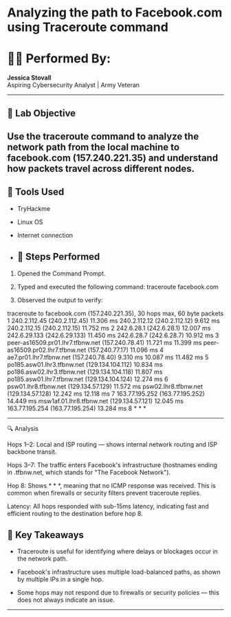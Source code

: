 
 # Analyzing the path to Facebook.com using Traceroute command 
# 🧍🏽 Performed By:
**Jessica Stovall**  
Aspiring Cybersecurity Analyst | Army Veteran 

---

## 📌 Lab Objective
Use the traceroute command to analyze the network path from the local machine to facebook.com (157.240.221.35) and understand how packets travel across different nodes.
---

## 🧰 Tools Used
- TryHackme
- Linux OS 
- Internet connection

- ## 🧪 Steps Performed
1. Opened the Command Prompt.

2. Typed and executed the following command: traceroute facebook.com
 
3. Observed the output to verify:

traceroute to facebook.com (157.240.221.35), 30 hops max, 60 byte packets
 1  240.2.112.45 (240.2.112.45)  11.306 ms 240.2.112.12 (240.2.112.12)  9.612 ms 240.2.112.15 (240.2.112.15)  11.752 ms
 2  242.6.28.1 (242.6.28.1)  12.007 ms 242.6.29.133 (242.6.29.133)  11.450 ms 242.6.28.7 (242.6.28.7)  10.912 ms
 3  peer-as16509.pr01.lhr7.tfbnw.net (157.240.78.41)  11.721 ms  11.399 ms peer-as16509.pr02.lhr7.tfbnw.net (157.240.77.17)  11.096 ms
 4  ae7.pr01.lhr7.tfbnw.net (157.240.78.40)  9.310 ms  10.087 ms  11.482 ms
 5  po185.asw01.lhr3.tfbnw.net (129.134.104.112)  10.834 ms po186.asw02.lhr3.tfbnw.net (129.134.104.118)  11.807 ms po185.asw01.lhr7.tfbnw.net (129.134.104.124)  12.274 ms
 6  psw01.lhr8.tfbnw.net (129.134.57.129)  11.572 ms psw02.lhr8.tfbnw.net (129.134.57.128)  12.242 ms  12.118 ms
 7  163.77.195.252 (163.77.195.252)  14.449 ms msw1af.01.lhr8.tfbnw.net (129.134.57.121)  12.045 ms 163.77.195.254 (163.77.195.254)  13.284 ms
 8  * * *



---

🔍 Analysis

Hops 1–2: Local and ISP routing — shows internal network routing and ISP backbone transit.

Hops 3–7: The traffic enters Facebook's infrastructure (hostnames ending in .tfbnw.net, which stands for "The Facebook Network").

Hop 8: Shows * * *, meaning that no ICMP response was received. This is common when firewalls or security filters prevent traceroute replies.

Latency: All hops responded with sub-15ms latency, indicating fast and efficient routing to the destination before hop 8.



## 🧠 Key Takeaways
- Traceroute is useful for identifying where delays or blockages occur in the network path.

- Facebook's infrastructure uses multiple load-balanced paths, as shown by multiple IPs in a single hop.

- Some hops may not respond due to firewalls or security policies — this does not always indicate an issue.


---
